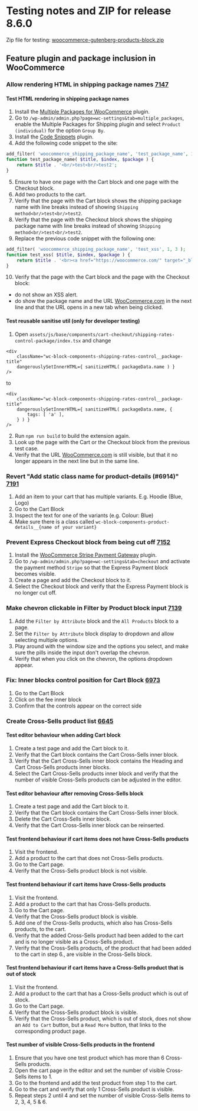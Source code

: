 # Testing notes and ZIP for release 8.6.0

Zip file for testing: [woocommerce-gutenberg-products-block.zip](https://github.com/woocommerce/woocommerce-blocks/files/9648129/woocommerce-gutenberg-products-block.zip)

## Feature plugin and package inclusion in WooCommerce

### Allow rendering HTML in shipping package names [7147](https://github.com/woocommerce/woocommerce-blocks/pull/7147)

#### Test HTML rendering in shipping package names

1. Install the [Multiple Packages for WooCommerce](https://wordpress.org/plugins/multiple-packages-for-woocommerce/) plugin.
2. Go to `/wp-admin/admin.php?page=wc-settings&tab=multiple_packages`, enable the Multiple Packages for Shipping plugin and select `Product (individual)` for the option `Group By`.
3. Install the [Code Snippets](https://wordpress.org/plugins/code-snippets/) plugin.
4. Add the following code snippet to the site:

```php
add_filter( 'woocommerce_shipping_package_name', 'test_package_name', 1, 3 );
function test_package_name( $title, $index, $package ) {
	return $title . '<br/>test<br/>test2';
}
```

5. Ensure to have one page with the Cart block and one page with the Checkout block.
6. Add two products to the cart.
7. Verify that the page with the Cart block shows the shipping package name with line breaks instead of showing `Shipping method<br/>test<br/>test2`.
8. Verify that the page with the Checkout block shows the shipping package name with line breaks instead of showing `Shipping method<br/>test<br/>test2`.
9. Replace the previous code snippet with the following one:

```php
add_filter( 'woocommerce_shipping_package_name', 'test_xss', 1, 3 );
function test_xss( $title, $index, $package ) {
    return $title . '<br><a href="https://woocommerce.com/" target="_blank">WooCommerce.com<img src=x onerror="&#0000106&#0000097&#0000118&#0000097&#0000115&#0000099&#0000114&#0000105&#0000112&#0000116&#0000058&#0000097&#0000108&#0000101&#0000114&#0000116&#0000040&#0000039&#0000088&#0000083&#0000083&#0000039&#0000041"></a>';
}
```

10. Verify that the page with the Cart block and the page with the Checkout block:

-   do not show an XSS alert.
-   do show the package name and the URL [WooCommerce.com](https://woocommerce.com/) in the next line and that the URL opens in a new tab when being clicked.

#### Test reusable sanitise util (only for developer testing)

1. Open `assets/js/base/components/cart-checkout/shipping-rates-control-package/index.tsx` and change

```tsx
<div
	className="wc-block-components-shipping-rates-control__package-title"
	dangerouslySetInnerHTML={ sanitizeHTML( packageData.name ) }
/>
```

to

```tsx
<div
	className="wc-block-components-shipping-rates-control__package-title"
	dangerouslySetInnerHTML={ sanitizeHTML( packageData.name, {
		tags: [ 'a' ],
	} ) }
/>
```

2. Run `npm run build` to build the extension again.
3. Look up the page with the Cart or the Checkout block from the previous test case.
4. Verify that the URL [WooCommerce.com](https://woocommerce.com/) is still visible, but that it no longer appears in the next line but in the same line.

### Revert "Add static class name for product-details (#6914)" [7191](https://github.com/woocommerce/woocommerce-blocks/pull/7191)

1. Add an item to your cart that has multiple variants. E.g. Hoodie (Blue, Logo)
2. Go to the Cart Block
3. Inspect the text for one of the variants (e.g. Colour: Blue)
4. Make sure there is a class called `wc-block-components-product-details__{name of your variant}`

### Prevent Express Checkout block from being cut off [7152](https://github.com/woocommerce/woocommerce-blocks/pull/7152)

1. Install the [WooCommerce Stripe Payment Gateway](https://wordpress.org/plugins/woocommerce-gateway-stripe/) plugin.
2. Go to `/wp-admin/admin.php?page=wc-settings&tab=checkout` and activate the payment method `Stripe` so that the Express Payment block becomes visible.
3. Create a page and add the Checkout block to it.
4. Select the Checkout block and verify that the Express Payment block is no longer cut off.

### Make chevron clickable in Filter by Product block input [7139](https://github.com/woocommerce/woocommerce-blocks/pull/7139)

1. Add the `Filter by Attribute` block and the `All Products` block to a page.
2. Set the `Filter by Attribute` block display to dropdown and allow selecting multiple options.
3. Play around with the window size and the options you select, and make sure the pills inside the input don't overlap the chevron.
4. Verify that when you click on the chevron, the options dropdown appear.

### Fix: Inner blocks control position for Cart Block [6973](https://github.com/woocommerce/woocommerce-blocks/pull/6973)

1. Go to the Cart Block
2. Click on the fee inner block
3. Confirm that the controls appear on the correct side

### Create Cross-Sells product list [6645](https://github.com/woocommerce/woocommerce-blocks/pull/6645)

#### Test editor behaviour when adding Cart block

1. Create a test page and add the Cart block to it.
2. Verify that the Cart block contains the Cart Cross-Sells inner block.
3. Verify that the Cart Cross-Sells inner block contains the Heading and Cart Cross-Sells products inner blocks.
4. Select the Cart Cross-Sells products inner block and verify that the number of visible Cross-Sells products can be adjusted in the editor.

#### Test editor behaviour after removing Cross-Sells block

1. Create a test page and add the Cart block to it.
2. Verify that the Cart block contains the Cart Cross-Sells inner block.
3. Delete the Cart Cross-Sells inner block.
4. Verify that the Cart Cross-Sells inner block can be reinserted.

#### Test frontend behaviour if cart items does not have Cross-Sells products

1. Visit the frontend.
2. Add a product to the cart that does not Cross-Sells products.
3. Go to the Cart page.
4. Verify that the Cross-Sells product block is not visible.

#### Test frontend behaviour if cart items have Cross-Sells products

1. Visit the frontend.
2. Add a product to the cart that has Cross-Sells products.
3. Go to the Cart page.
4. Verify that the Cross-Sells product block is visible.
5. Add one of the Cross-Sells products, which also has Cross-Sells products, to the cart.
6. Verify that the added Cross-Sells product had been added to the cart and is no longer visible as a Cross-Sells product.
7. Verify that the Cross-Sells products, of the product that had been added to the cart in step 6., are visible in the Cross-Sells block.

#### Test frontend behaviour if cart items have a Cross-Sells product that is out of stock

1. Visit the frontend.
2. Add a product to the cart that has a Cross-Sells product which is out of stock.
3. Go to the Cart page.
4. Verify that the Cross-Sells product block is visible.
5. Verify that the Cross-Sells product, which is out of stock, does not show an `Add to Cart` button, but a `Read More` button, that links to the corresponding product page.

#### Test number of visible Cross-Sells products in the frontend

1. Ensure that you have one test product which has more than 6 Cross-Sells products.
2. Open the cart page in the editor and set the number of visible Cross-Sells items to 1.
3. Go to the frontend and add the test product from step 1 to the cart.
4. Go to the cart and verify that only 1 Cross-Sells product is visible.
5. Repeat steps 2 until 4 and set the number of visible Cross-Sells items to 2, 3, 4, 5 & 6.
